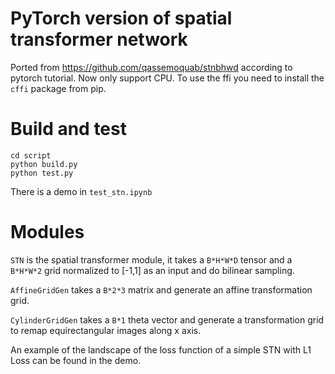 # PyTorch version of spatial transformer network

Ported from https://github.com/qassemoquab/stnbhwd according to pytorch tutorial. Now only support CPU. To use the ffi you need to install the `cffi` package from pip.

# Build and test

```
cd script
python build.py
python test.py
```

There is a demo in `test_stn.ipynb`

# Modules

`STN` is the spatial transformer module, it takes a `B*H*W*D` tensor and a `B*H*W*2` grid normalized to [-1,1] as an input and do bilinear sampling.

`AffineGridGen` takes a `B*2*3` matrix and generate an affine transformation grid. 

`CylinderGridGen` takes a `B*1` theta vector and generate a transformation grid to remap equirectangular images along x axis. 

An example of the landscape of the loss function of a simple STN with L1 Loss can be found in the demo.      
